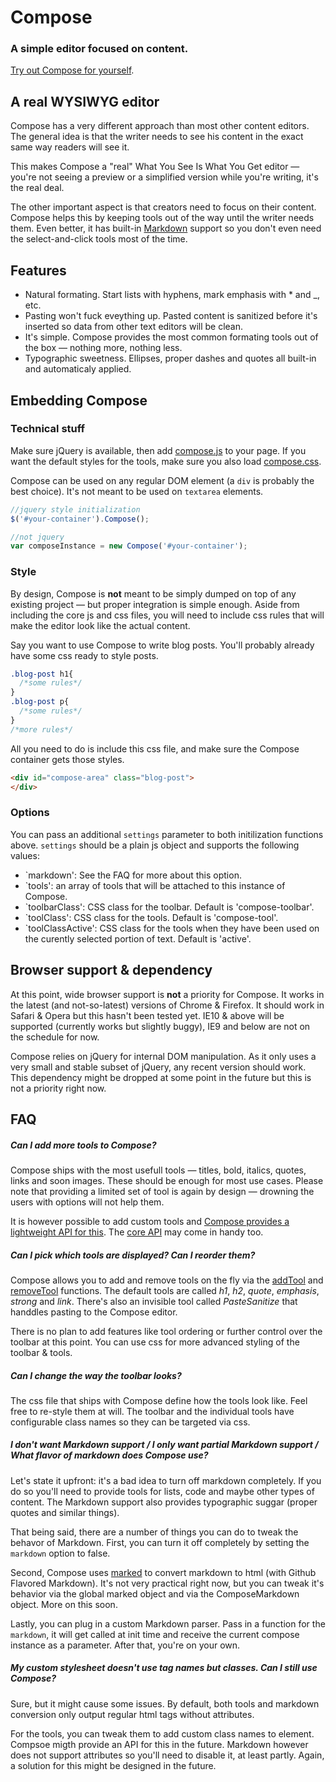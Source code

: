 # Compose
### A simple editor focused on content.

[Try out Compose for yourself](http://yannick-lohse.fr/Compose/).

## A real WYSIWYG editor

Compose has a very different approach than most other content editors. The general idea is that the writer needs to see his content in the exact same way readers will see it.

This makes Compose a "real" What You See Is What You Get editor — you're not seeing a preview or a simplified version while you're writing, it's the real deal.

The other important aspect is that creators need to focus on their content. Compose helps this by keeping tools out of the way until the writer needs them. Even better, it has built-in [Markdown](http://daringfireball.net/projects/markdown/basics) support so you don't even need the select-and-click tools most of the time.

## Features

- Natural formating. Start lists with hyphens, mark emphasis with * and _, etc.
- Pasting won't fuck eveything up. Pasted content is sanitized before it's inserted so data from other text editors will be clean.
- It's simple. Compose provides the most common formating tools out of the box — nothing more, nothing less.
- Typographic sweetness. Ellipses, proper dashes and quotes all built-in and automaticaly applied.

## Embedding Compose

### Technical stuff

Make sure jQuery is available, then add [compose.js](https://github.com/y-lohse/Compose/blob/master/compose.js) to your page. If you want the default styles for the tools, make sure you also load [compose.css](https://github.com/y-lohse/Compose/blob/master/compose.css).

Compose can be used on any regular DOM element (a `div` is probably the best choice). It's not meant to be used on `textarea` elements.

```js
//jquery style initialization
$('#your-container').Compose();

//not jquery
var composeInstance = new Compose('#your-container');
```

### Style

By design, Compose is **not** meant to be simply dumped on top of any existing project — but proper integration is simple enough. Aside from including the core js and css files, you will need to include css rules that will make the editor look like the actual content.

Say you want to use Compose to write blog posts. You'll probably already have some css ready to style posts.

```css
.blog-post h1{
  /*some rules*/
}
.blog-post p{
  /*some rules*/
}
/*more rules*/
```

All you need to do is include this css file, and make sure the Compose container gets those styles.

```html
<div id="compose-area" class="blog-post">
</div>
```

### Options

You can pass an additional `settings` parameter to both initilization functions above. `settings` should be a plain js object and supports the following values:

- `markdown': See the FAQ for more about this option.
- `tools': an array of tools that will be attached to this instance of Compose.
- `toolbarClass': CSS class for the toolbar. Default is 'compose-toolbar'.
- `toolClass': CSS class for the tools. Default is 'compose-tool'.
- `toolClassActive': CSS class for the tools when they have been used on the curently selected portion of text. Default is 'active'.

## Browser support & dependency

At this point, wide browser support is **not** a priority for Compose. It works in the latest (and not-so-latest) versions of Chrome & Firefox. It should work in Safari & Opera but this hasn't been tested yet. IE10 & above will be supported (currently works but slightly buggy), IE9 and below are not on the schedule for now.

Compose relies on jQuery for internal DOM manipulation. As it only uses a very small and stable subset of jQuery, any recent version should work.  
This dependency might be dropped at some point in the future but this is not a priority right now.

## FAQ

##### Can I add more tools to Compose?

Compose ships with the most usefull tools — titles, bold, italics, quotes, links and soon images. These should be enough for most use cases. Please note that providing a limited set of tool is again by design — drowning the users with options will not help them.

It is however possible to add custom tools and [Compose provides a lightweight API for this](https://github.com/y-lohse/Compose/wiki/Tools-API). The [core API](https://github.com/y-lohse/Compose/wiki/Core-API) may come in handy too.

##### Can I pick which tools are displayed? Can I reorder them?

Compose allows you to add and remove tools on the fly via the [addTool](https://github.com/y-lohse/Compose/wiki/Core-API#addtooltool) and [removeTool](https://github.com/y-lohse/Compose/wiki/Core-API#removetooltoolname) functions. The default tools are called *h1*, *h2*, *quote*, *emphasis*, *strong* and *link*. There's also an invisible tool called *PasteSanitize* that handdles pasting to the Compose editor.

There is no plan to add features like tool ordering or further control over the toolbar at this point. You can use css for more advanced styling of the toolbar & tools.

##### Can I change the way the toolbar looks?

The css file that ships with Compose define how the tools look like. Feel free to re-style them at will. The toolbar and the individual tools have configurable class names so they can be targeted via css.

##### I don't want Markdown support / I only want partial Markdown support / What flavor of markdown does Compose use?

Let's state it upfront: it's a bad idea to turn off markdown completely. If you do so you'll need to provide tools for lists, code and maybe other types of content. The Markdown support also provides typographic suggar (proper quotes and similar things).

That being said, there are a number of things you can do to tweak the behavor of Markdown. First, you can turn it off completely by setting the `markdown` option to false.

Second, Compose uses [marked](https://github.com/chjj/marked/) to convert markdown to html (with Github Flavored Markdown). It's not very practical right now, but you can tweak it's behavior via the global marked object and via the ComposeMarkdown object. More on this soon.

Lastly, you can plug in a custom Markdown parser. Pass in a function for the `markdown`, it will get called at init time and receive the current compose instance as a parameter. After that, you're on your own.

##### My custom stylesheet doesn't use tag names but classes. Can I still use Compose?

Sure, but it might cause some issues. By default, both tools and markdown conversion only output regular html tags without attributes.

For the tools, you can tweak them to add custom class names to element. Compsoe migth provide an API for this in the future. Markdown however does not support attributes so you'll need to disable it, at least partly. Again, a solution for this might be designed in the future.